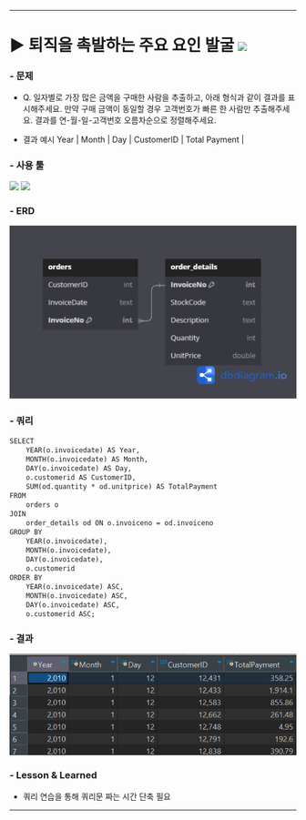 ***
# ▶ 퇴직을 촉발하는 주요 요인 발굴 <img src="https://img.shields.io/badge/Practice_Test-000000"/>

### - 문제
- Q. 일자별로 가장 많은 금액을 구매한 사람을 추출하고, 아래 형식과 같이 결과를 표시해주세요.
만약 구매 금액이 동일할 경우 고객번호가 빠른 한 사람만 추출해주세요. 결과를 연-월-일-고객번호 오름차순으로 정렬해주세요.

- 결과 예시 
 Year | Month | Day | CustomerID | Total Payment |

### - 사용 툴

<img src="https://img.shields.io/badge/MySQL-4479A1?style=flat&logo=mysql&logoColor=white"/> <img src="https://img.shields.io/badge/DBeaver-382923?style=flat&logo=dbeaver&logoColor=white"/>

### - ERD 
![alt text](EXPORT_Final.png)

### - 쿼리
```
SELECT 
    YEAR(o.invoicedate) AS Year,
    MONTH(o.invoicedate) AS Month,
    DAY(o.invoicedate) AS Day,
    o.customerid AS CustomerID,
    SUM(od.quantity * od.unitprice) AS TotalPayment
FROM 
    orders o
JOIN 
    order_details od ON o.invoiceno = od.invoiceno
GROUP BY 
    YEAR(o.invoicedate),
    MONTH(o.invoicedate),
    DAY(o.invoicedate),
    o.customerid
ORDER BY 
    YEAR(o.invoicedate) ASC,
    MONTH(o.invoicedate) ASC,
    DAY(o.invoicedate) ASC,
    o.customerid ASC;
```

### - 결과
![alt text](image.png)

<!--Lesson&Learned-->
### - Lesson & Learned
-  쿼리 연습을 통해 쿼리문 짜는 시간 단축 필요

***